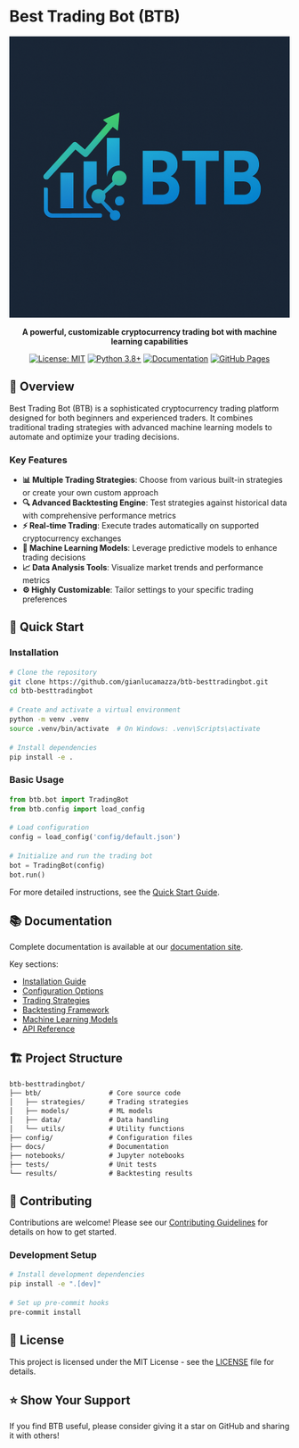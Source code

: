 # Best Trading Bot (BTB)

<div align="center">

![BTB Logo](docs/assets/images/btb_logo.png)

**A powerful, customizable cryptocurrency trading bot with machine learning capabilities**

[![License: MIT](https://img.shields.io/badge/License-MIT-yellow.svg)](https://opensource.org/licenses/MIT)
[![Python 3.8+](https://img.shields.io/badge/python-3.8+-blue.svg)](https://www.python.org/downloads/)
[![Documentation](https://img.shields.io/badge/docs-latest-brightgreen.svg)](https://gianlucamazza.github.io/btb-besttradingbot)
[![GitHub Pages](https://img.shields.io/badge/GitHub%20Pages-Active-blue?logo=github)](https://gianlucamazza.github.io/btb-besttradingbot/)

</div>

## 📖 Overview

Best Trading Bot (BTB) is a sophisticated cryptocurrency trading platform designed for both beginners and experienced traders. It combines traditional trading strategies with advanced machine learning models to automate and optimize your trading decisions.

### Key Features

- **📊 Multiple Trading Strategies**: Choose from various built-in strategies or create your own custom approach
- **🔍 Advanced Backtesting Engine**: Test strategies against historical data with comprehensive performance metrics
- **⚡ Real-time Trading**: Execute trades automatically on supported cryptocurrency exchanges
- **🤖 Machine Learning Models**: Leverage predictive models to enhance trading decisions
- **📈 Data Analysis Tools**: Visualize market trends and performance metrics
- **⚙️ Highly Customizable**: Tailor settings to your specific trading preferences

## 🚀 Quick Start

### Installation

```bash
# Clone the repository
git clone https://github.com/gianlucamazza/btb-besttradingbot.git
cd btb-besttradingbot

# Create and activate a virtual environment
python -m venv .venv
source .venv/bin/activate  # On Windows: .venv\Scripts\activate

# Install dependencies
pip install -e .
```

### Basic Usage

```python
from btb.bot import TradingBot
from btb.config import load_config

# Load configuration
config = load_config('config/default.json')

# Initialize and run the trading bot
bot = TradingBot(config)
bot.run()
```

For more detailed instructions, see the [Quick Start Guide](https://gianlucamazza.github.io/btb-besttradingbot/quick_start.html).

## 📚 Documentation

Complete documentation is available at our [documentation site](https://gianlucamazza.github.io/btb-besttradingbot/).

Key sections:
- [Installation Guide](https://gianlucamazza.github.io/btb-besttradingbot/installation.html)
- [Configuration Options](https://gianlucamazza.github.io/btb-besttradingbot/configuration.html)
- [Trading Strategies](https://gianlucamazza.github.io/btb-besttradingbot/strategies.html)
- [Backtesting Framework](https://gianlucamazza.github.io/btb-besttradingbot/backtesting.html)
- [Machine Learning Models](https://gianlucamazza.github.io/btb-besttradingbot/models.html)
- [API Reference](https://gianlucamazza.github.io/btb-besttradingbot/api_reference.html)

## 🏗️ Project Structure

```
btb-besttradingbot/
├── btb/                 # Core source code
│   ├── strategies/      # Trading strategies
│   ├── models/          # ML models
│   ├── data/            # Data handling
│   └── utils/           # Utility functions
├── config/              # Configuration files
├── docs/                # Documentation
├── notebooks/           # Jupyter notebooks
├── tests/               # Unit tests
└── results/             # Backtesting results
```

## 🤝 Contributing

Contributions are welcome! Please see our [Contributing Guidelines](https://gianlucamazza.github.io/btb-besttradingbot/contributing.html) for details on how to get started.

### Development Setup

```bash
# Install development dependencies
pip install -e ".[dev]"

# Set up pre-commit hooks
pre-commit install
```

## 📜 License

This project is licensed under the MIT License - see the [LICENSE](LICENSE) file for details.

## ⭐ Show Your Support

If you find BTB useful, please consider giving it a star on GitHub and sharing it with others!
